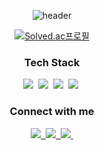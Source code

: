 <div align=center>

![header](https://capsule-render.vercel.app/api?type=soft&color=auto&height=150&section=header&text=SeungHyun%20Hong&fontSize=60&animation=twinkling&fontAlignY=38&desc=A%20passionate%20developer%20from%20Korea&descAlignY=70)

[![Solved.ac프로필](http://mazassumnida.wtf/api/v2/generate_badge?boj=whitehyun)](https://solved.ac/whitehyun)

  <h3>Tech Stack</h3>
  <p>
    <img src="https://img.shields.io/badge/Python-3766AB?style=flat-square&logo=Python&logoColor=white"/>&nbsp
    <img src="https://img.shields.io/badge/C++-00599C?style=flat-square&logo=C%2B%2B&logoColor=white"/>&nbsp
    <img src="https://img.shields.io/badge/C-A8B9CC?style=flat-square&logo=C&logoColor=white"/>&nbsp
    <img src="https://img.shields.io/badge/Swift-F05138?style=flat-square&logo=Swift&logoColor=white"/>&nbsp
  </p>
  <h3>Connect with me</h3>
    <a href="https://instagram.com/whi7ehyun" target="_blank">
      <img src="https://img.shields.io/badge/Instagram-E4405F?style=flat-square&logo=Instagram&logoColor=white"/>&nbsp
    </a>
    <a href="https://www.linkedin.com/in/seunghyeon-hong-a09068204/" target="_blank">
      <img src="https://img.shields.io/badge/LinkedIn-0A66C2?style=flat-square&logo=LinkedIn&logoColor=white"/>&nbsp
    </a>
    <a href="mailto:whi7ehyun@gmail.com" target="_blank">
      <img src="https://img.shields.io/badge/Gmail-EA4335?style=flat-square&logo=Gmail&logoColor=white"/>&nbsp
    </a>

</div>
